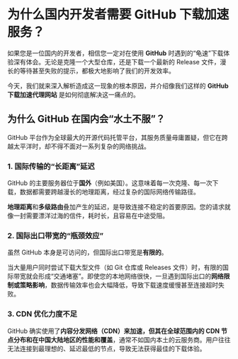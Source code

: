 # 为什么国内开发者需要 GitHub 下载加速服务？

如果您是一位国内的开发者，相信您一定对在使用 **GitHub** 时遇到的“龟速”下载体验深有体会。无论是克隆一个大型仓库，还是下载一个最新的 Release 文件，漫长的等待甚至失败的提示，都极大地影响了我们的开发效率。

今天，我们就来深入解析造成这一现象的根本原因，并介绍像我们这样的 **GitHub 下载加速代理网站** 是如何彻底解决这一痛点的。

## 为什么 GitHub 在国内会“水土不服”？

GitHub 平台作为全球最大的开源代码托管平台，其服务质量毋庸置疑，但它在跨越太平洋时，却不得不面对一系列复杂的网络挑战。

### 1. 国际传输的“长距离”延迟

GitHub 的主要服务器位于**国外**（例如美国）。这意味着每一次克隆、每一次下载，数据都需要跨越漫长的地理距离，经过复杂的国际网络传输路径。

**地理距离**和**多级路由**叠加产生的延迟，是导致连接不稳定的首要原因。您的请求就像一封需要漂洋过海的信件，耗时长，且容易在中途受阻。

### 2. 国际出口带宽的“瓶颈效应”

虽然 GitHub 本身是可访问的，但国际出口带宽是**有限的**。

当大量用户同时尝试下载大型文件（如 Git 仓库或 Releases 文件）时，有限的国际带宽就会形成“交通堵塞”。即使您的本地网络很快，一旦遇到国际出口的**网络限制或策略影响**，数据传输效率也会大幅降低，导致下载速度缓慢甚至连接超时失败。

### 3. CDN 优化力度不足

GitHub 确实使用了**内容分发网络（CDN）**来加速，但其在全球范围内的 CDN 节点分布和在中国大陆地区的**性能和覆盖**，通常不如国内本土的云服务商。用户往往无法连接到最理想的、延迟最低的节点，导致无法获得最佳的下载体验。
